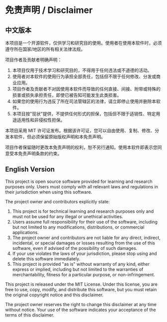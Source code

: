 # 免责声明 / Disclaimer

## 中文版本

本项目是一个开源软件，仅供学习和研究目的使用。使用者在使用本软件时，必须遵守所在国家/地区的所有相关法律法规。

项目作者及贡献者明确声明：

1. 本项目仅用于技术学习和研究目的，不得用于任何违法或不道德的活动。
2. 使用者对本软件的使用行为承担全部责任，包括但不限于任何修改、分发或商业应用。
3. 项目作者及贡献者不对因使用本软件而导致的任何直接、间接、附带或特殊的损害或损失承担责任，即使已被告知可能发生此类损害。
4. 如果您的使用行为违反了所在司法管辖区的法律，请立即停止使用并删除本软件。
5. 本项目按"现状"提供，不提供任何形式的担保，包括但不限于适销性、特定用途适用性和非侵权性担保。

本项目采用 MIT 许可证发布。根据该许可证，您可以自由使用、复制、修改、分发本软件，但必须保留原始版权声明和本免责声明。

项目作者保留随时更改本免责声明的权利，恕不另行通知。使用本软件即表示您同意受本免责声明条款的约束。

## English Version

This project is open source software provided for learning and research purposes only. Users must comply with all relevant laws and regulations in their jurisdiction when using this software.

The project owner and contributors explicitly state:

1. This project is for technical learning and research purposes only and must not be used for any illegal or unethical activities.
2. Users assume full responsibility for their use of the software, including but not limited to any modifications, distributions, or commercial applications.
3. The project owner and contributors are not liable for any direct, indirect, incidental, or special damages or losses resulting from the use of this software, even if advised of the possibility of such damages.
4. If your use violates the laws of your jurisdiction, please stop using and delete this software immediately.
5. This project is provided "as is" without warranty of any kind, either express or implied, including but not limited to the warranties of merchantability, fitness for a particular purpose, or non-infringement.

This project is released under the MIT License. Under this license, you are free to use, copy, modify, and distribute this software, but you must retain the original copyright notice and this disclaimer.

The project owner reserves the right to change this disclaimer at any time without notice. Your use of the software indicates your acceptance of the terms of this disclaimer.